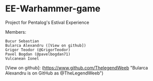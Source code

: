 # EE-Warhammer-game

Project for Pentalog's Estival Experience  
  
Members:  
  
    Bucur Sebastian  
    Bularca Alexandru ([View on github])  
    Grigor Teodor (@GrigorTeodor)  
    Pavel Bogdan (@pavelbogdan71)  
    Vulcanean Ionel  

[View on github]: (https://www.github.com/ThelegendWeeb "Bularca Alexandru is on GitHub as @TheLegendWeeb")
